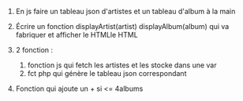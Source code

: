 1. En js faire un tableau json d'artistes et un tableau d'album à la main


2. Écrire un fonction displayArtist(artist) displayAlbum(album) qui va fabriquer et afficher le HTMLle HTML
3. 2 fonction :
   1. fonction js qui fetch les artistes et les stocke dans une var 
   2. fct php qui génère le tableau json correspondant

4. Fonction qui ajoute un + si <= 4albums